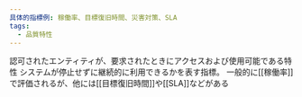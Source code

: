 ```yaml
---
具体的指標例: 稼働率、目標復旧時間、災害対策、SLA
tags:
  - 品質特性
---
```

認可されたエンティティが、要求されたときにアクセスおよび使用可能である特性
システムが停止せずに継続的に利用できるかを表す指標。
一般的に[[稼働率]]で評価されるが、他には[[目標復旧時間]]や[[SLA]]などがある